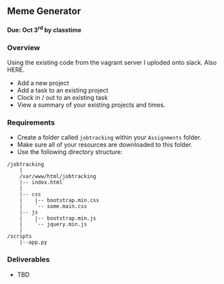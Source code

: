 
## Meme Generator

#### Due: Oct 3<sup>rd</sup> by classtime

### Overview

Using the existing code from the vagrant server I uploded onto slack. Also HERE. 

- Add a new project
- Add a task to an existing project
- Clock in / out to an existing task
- View a summary of your existing projects and times.


### Requirements

- Create a folder called `jobtracking` within your `Assignments` folder.
- Make sure all of your resources are downloaded to this folder.
- Use the following directory structure:

```
/jobtracking
    |
    /var/www/html/jobtracking
    |-- index.html
    |
    |-- css
    |    |-- bootstrap.min.css
    |    `-- some.main.css
    |-- js
    |    |-- bootstrap.min.js
    |    `-- jquery.min.js
    |
/scripts
    |--app.py
```


### Deliverables

- TBD
